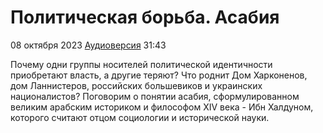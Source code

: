 # Политическая борьба. Асабия

08 октября 2023 [Аудиоверсия](https://paradoks-pinkera-pilotnyy-vypusk.simplecast.com/episodes/asabiya) 31:43

Почему одни группы носителей политической идентичности приобретают власть, а другие теряют?
Что роднит Дом Харконенов, дом Ланнистеров, российских большевиков и украинских националистов?
Поговорим о понятии асабия, сформулированном великим арабским историком и философом XIV века - Ибн Халдуном, которого считают отцом социологии и исторической науки.

